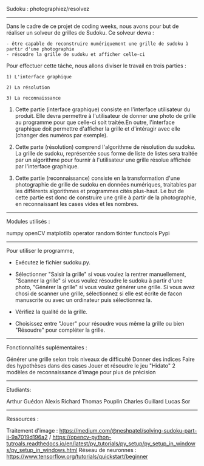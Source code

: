 Sudoku : photographiez/resolvez

____________________________________________________________________________________________________________________________________________________________________________________


Dans le cadre de ce projet de coding weeks, nous avons pour but de réaliser un solveur de grilles de Sudoku. Ce solveur devra :
    
    - être capable de reconstruire numériquement une grille de sudoku à partir d'une photographie
    - résoudre la grille de sudoku et afficher celle-ci
    
Pour effectuer cette tâche, nous allons diviser le travail en trois parties : 
    
    1) L'interface graphique
    
    2) La résolution
    
    3) La reconnaissance
    
1) Cette partie (interface graphique) consiste en l'interface utilisateur du produit. Elle devra permettre à l'utilisateur de donner une photo de grille au programme pour que 
celle-ci soit traitée.En outre, l'interface graphique doit permettre d'afficher la grille et d'intéragir avec elle (changer des numéros par exemple).

2) Cette parte (résolution) comprend l'algorithme de résolution du sudoku. La grille de sudoku, représentée sous forme de liste de listes sera traitée par un algorithme pour
fournir à l'utilisateur une grille résolue affichée par l'interface graphique.

3) Cette partie (reconnaissance) consiste en la transformation d'une photographie de grille de sudoku en données numériques, traitables par les différents algorithmes et 
programmes cités plus-haut. Le but de cette partie est donc de construire une grille à partir de la photographie, en reconnaissant les cases vides et les nombres.

____________________________________________________________________________________________________________________________________________________________________________________
Modules utilisés :

numpy
openCV
matplotlib
operator
random
tkinter
functools
Pypi
____________________________________________________________________________________________________________________________________________________________________________________


Pour utiliser le programme, 

- Exécutez le fichier sudoku.py.

- Sélectionner "Saisir la grille" si vous voulez la rentrer manuellement, "Scanner la grille" si vous voulez résoudre le sudoku à partir d'une photo, "Générer la grille" si vous
voulez générer une grille. Si vous avez chosi de scanner une grille, sélectionnez si elle est écrite de facon manuscrite ou avec un ordinateur puis sélectionnez la.

- Vérifiez la qualité de la grille.

- Choisissez entre "Jouer" pour résoudre vous même la grille ou bien "Résoudre" pour compléter la grille.

____________________________________________________________________________________________________________________________________________________________________________________

Fonctionnalités suplémentaires : 

Générer une grille selon trois niveaux de difficulté
Donner des indices
Faire des hypothèses dans des cases
Jouer et résoudre le jeu "Hidato"
2 modèles de reconnaissance d'image pour plus de précision

____________________________________________________________________________________________________________________________________________________________________________________
Etudiants:

Arthur Guédon
Alexis Richard
Thomas Pouplin
Charles Guillard
Lucas Sor
____________________________________________________________________________________________________________________________________________________________________________________

Ressources :

Traitement d'image : https://medium.com/@neshpatel/solving-sudoku-part-ii-9a7019d196a2 / https://opencv-python-tutroals.readthedocs.io/en/latest/py_tutorials/py_setup/py_setup_in_windows/py_setup_in_windows.html
Réseau de neuronnes : https://www.tensorflow.org/tutorials/quickstart/beginner

